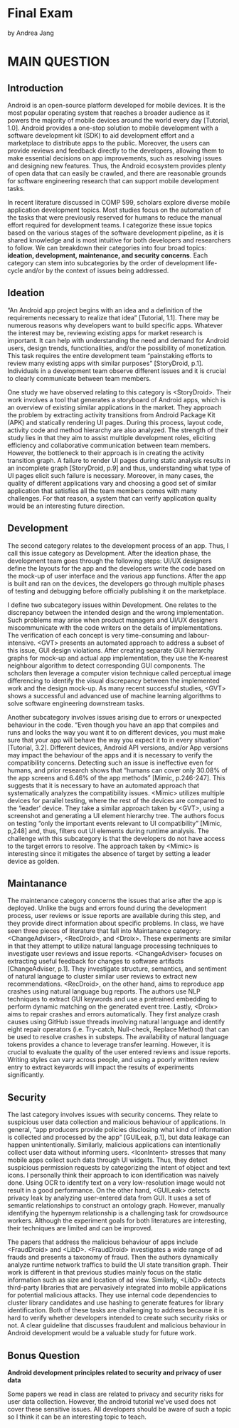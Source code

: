 # Final Exam
by Andrea Jang

# MAIN QUESTION
## Introduction
Android is an open-source platform developed for mobile devices. It is the most popular operating system that reaches a broader audience as it powers the majority of mobile devices around the world every day [Tutorial, 1.0]. Android provides a one-stop solution to mobile development with a software development kit (SDK) to aid development effort and a marketplace to distribute apps to the public. Moreover, the users can provide reviews and feedback directly to the developers, allowing them to make essential decisions on app improvements, such as resolving issues and designing new features. Thus, the Android ecosystem provides plenty of open data that can easily be crawled, and there are reasonable grounds for software engineering research that can support mobile development tasks.

In recent literature discussed in COMP 599, scholars explore diverse mobile application development topics. Most studies focus on the automation of the tasks that were previously reserved for humans to reduce the manual effort required for development teams. I categorize these issue topics based on the various stages of the software development pipeline, as it is shared knowledge and is most intuitive for both developers and researchers to follow. We can breakdown their categories into four broad topics: **ideation, development, maintenance, and security concerns**. Each category can stem into subcategories by the order of development life-cycle and/or by the context of issues being addressed. 

## Ideation
“An Android app project begins with an idea and a definition of the requirements necessary to realize that idea” [Tutorial, 1.1]. There may be numerous reasons why developers want to build specific apps. Whatever the interest may be, reviewing existing apps for market research is important. It can help with understanding the need and demand for Android users, design trends, functionalities, and/or the possibility of monetization. This task requires the entire development team “painstaking efforts to review many existing apps with similar purposes” [StoryDroid, p.1]. Individuals in a development team observe different issues and it is crucial to clearly communicate between team members.

One study we have observed relating to this category is \<StoryDroid>. Their work involves a tool that generates a storyboard of Android apps, which is an overview of existing similar applications in the market. They approach the problem by extracting activity transitions from Android Package Kit (APK) and statically rendering UI pages. During this process, layout code, activity code and method hierarchy are also analyzed. The strength of their study lies in that they aim to assist multiple development roles, eliciting efficiency and collaborative communication between team members. However, the bottleneck to their approach is in creating the activity transition graph. A failure to render UI pages during static analysis results in an incomplete graph [StoryDroid, p.9] and thus, understanding what type of UI pages elicit such failure is necessary. Moreover, in many cases, the quality of different applications vary and choosing a good set of similar application that satisfies all the team members comes with many challenges. For that reason, a system that can verify application quality would be an interesting future direction.



## Development
The second category relates to the development process of an app. Thus, I call this issue category as Development. After the ideation phase, the development team goes through the following steps: UI/UX designers define the layouts for the app and the developers write the code based on the mock-up of user interface and the various app functions. After the app is built and ran on the devices, the developers go through multiple phases of testing and debugging before officially publishing it on the marketplace.

I define two subcategory issues within Development. One relates to the discrepancy between the intended design and the wrong implementation. Such problems may arise when product managers and UI/UX designers miscommunicate with the code writers on the details of implementations. The verification of each concept is very time-consuming and labour-intensive. \<GVT> presents an automated approach to address a subset of this issue, GUI design violations. After creating separate GUI hierarchy graphs for mock-up and actual app implementation, they use the K-nearest neighbour algorithm to detect corresponding GUI components. The scholars then leverage a computer vision technique called perceptual image differencing to identify the visual discrepancy between the implemented work and the design mock-up. As many recent successful studies, \<GVT> shows a successful and advanced use of machine learning algorithms to solve software engineering downstream tasks.

Another subcategory involves issues arising due to errors or unexpected behaviour in the code. “Even though you have an app that compiles and runs and looks the way you want it to on different devices, you must make sure that your app will behave the way you expect it to in every situation” [Tutorial, 3.2]. Different devices, Android API versions, and/or App versions may impact the behaviour of the apps and it is necessary to verify the compatibility concerns. Detecting such an issue is ineffective even for humans, and prior research shows that “humans can cover only 30.08% of the app screens and 6.46% of the app methods” [Mimic, p.246-247]. This suggests that it is necessary to have an automated approach that systematically analyzes the compatibility issues. \<Mimic> utilizes multiple devices for parallel testing, where the rest of the devices are compared to the ‘leader’ device. They take a similar approach taken by \<GVT>, using a screenshot and generating a UI element hierarchy tree. The authors focus on testing “only the important events relevant to UI compatibility” [Mimic, p,248] and, thus, filters out UI elements during runtime analysis. The challenge with this subcategory is that the developers do not have access to the target errors to resolve. The approach taken by \<Mimic> is interesting since it mitigates the absence of target by setting a leader device as golden.


## Maintanance
The maintenance category concerns the issues that arise after the app is deployed. Unlike the bugs and errors found during the development process, user reviews or issue reports are available during this step, and they provide direct information about specific problems. In class, we have seen three pieces of literature that fall into Maintanance category: \<ChangeAdviser>, \<RecDroid>, and \<Droix>. These experiments are similar in that they attempt to utilize natural language processing techniques to investigate user reviews and issue reports. \<ChangeAdviser> focuses on extracting useful feedback for changes to software artifacts [ChangeAdviser, p.1]. They investigate structure, semantics, and sentiment of natural language to cluster similar user reviews to extract new recommendations. \<RecDroid>, on the other hand, aims to reproduce app crashes using natural language bug reports. The authors use NLP techniques to extract GUI keywords and use a pretrained embedding to perform dynamic matching on the generated event tree. Lastly, \<Droix> aims to repair crashes and errors automatically. They first analyze crash causes using GitHub issue threads involving natural language and identify eight repair operators (i.e. Try-catch, Null-check, Replace Method) that can be used to resolve crashes in substeps. The availability of natural language tokens provides a chance to leverage transfer learning. However, it is crucial to evaluate the quality of the user entered reviews and issue reports. Writing styles can vary across people, and using a poorly written review entry to extract keywords will impact the results of experiments significantly.


## Security
The last category involves issues with security concerns. They relate to suspicious user data collection and malicious behaviour of applications. In general, “app producers provide policies disclosing what kind of information is collected and processed by the app” [GUILeak, p.1], but data leakage can happen unintentionally. Similarly, malicious applications can intentionally collect user data without informing users. \<IconIntent> stresses that many mobile apps collect such data through UI widgets. Thus, they detect suspicious permission requests by categorizing the intent of object and text icons. I personally think their approach to icon identification was naively done. Using OCR to identify text on a very low-resolution image would not result in a good performance. On the other hand, \<GUILeak> detects privacy leak by analyzing user-entered data from GUI. It uses a set of semantic relationships to construct an ontology graph. However, manually identifying the hypernym relationship is a challenging task for crowdsource workers. Although the experiment goals for both literatures are interesting, their techniques are limited and can be improved.

The papers that address the malicious behaviour of apps include \<FraudDroid> and \<LibD>. \<FraudDroid> investigates a wide range of ad frauds and presents a taxonomy of fraud. Then the authors dynamically analyze runtime network traffics to build the UI state transition graph. Their work is different in that previous studies mainly focus on the static information such as size and location of ad view. Similarly, \<LibD> detects third-party libraries that are pervasively integrated into mobile applications for potential malicious attacks. They use internal code dependencies to cluster library candidates and use hashing to generate features for library identification. Both of these tasks are challenging to address because it is hard to verify whether developers intended to create such security risks or not. A clear guideline that discusses fraudulent and malicious behaviour in Android development would be a valuable study for future work.


## Bonus Question
**Android development principles related to security and privacy of user data**

Some papers we read in class are related to privacy and security risks for user data collection. However, the android tutorial we’ve used does not cover these sensitive issues. All developers should be aware of such a topic so I think it can be an interesting topic to teach.


